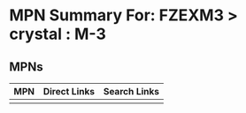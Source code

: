 



# MPN Summary For: FZEXM3 > crystal : M-3

## MPNs
  

|MPN|Direct Links|Search Links|
| :--- | :--- | :--- |
||||
